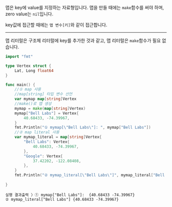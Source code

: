 맵은 key에 value를 지정하는 자료형입니다. 맵을 만들 때에는 `make`함수를 써야 하며, zero value는 `nil`입니다.

key값에 접근할 때에는 `맵 변수[키]`와 같이 접근합니다.

---

맵 리터럴은 구조체 리터럴에 key를 추가한 것과 같고, 맵 리터럴은 `make`함수가 필요 없습니다.

  

```Go
import "fmt"

type Vertex struct {
    Lat, Long float64
}

func main() {
    //① map 사용
    //map[string] 타입 변수 선언
    var mymap map[string]Vertex
    //make()로 맵 생성
    mymap = make(map[string]Vertex)
    mymap["Bell Labs"] = Vertex{
        40.68433, -74.39967,
    }
    fmt.Println("① mymap[\"Bell Labs\"]: ", mymap["Bell Labs"])
    //② map literal 사용
    var mymap_literal = map[string]Vertex{
        "Bell Labs": Vertex{
            40.68433, -74.39967,
        },
        "Google": Vertex{
            37.42202, -122.08408,
        },
    }
    fmt.Println("② mymap_literal[\"Bell Labs\"]", mymap_literal["Bell Labs"])
    
}
```

  

```Plain
실행 결과출력 〉① mymap["Bell Labs"]:  {40.68433 -74.39967}
② mymap_literal["Bell Labs"] {40.68433 -74.39967}
```